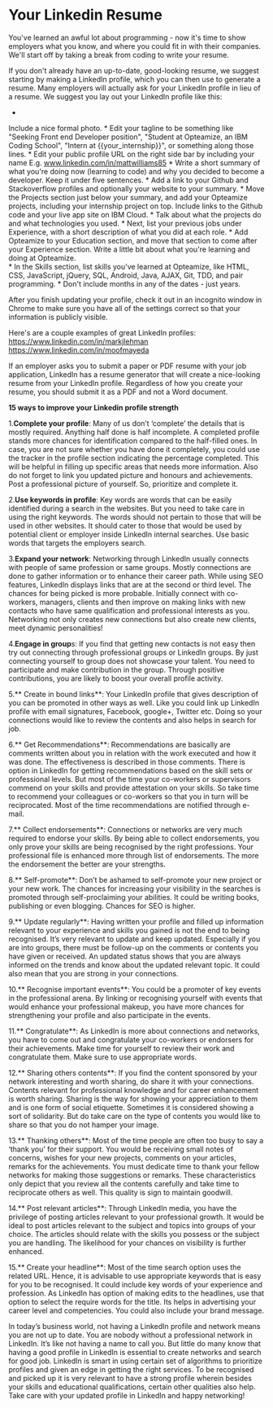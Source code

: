 # Your Linkedin Resume


You've learned an awful lot about programming - now it's time to show employers what you know, and where you could fit in with their companies. We'll start off by taking a break from coding to write your resume.

If you don't already have an up-to-date, good-looking resume, we suggest starting by making a LinkedIn profile, which you can then use to generate a resume. Many employers will actually ask for your LinkedIn profile in lieu of a resume. We suggest you lay out your LinkedIn profile like this:

* 
Include a nice formal photo.
* 
Edit your tagline to be something like "Seeking Front end Developer position", "Student at Opteamize, an IBM Coding School", "Intern at {{your_internship}}", or something along those lines.
* 
Edit your public profile URL on the right side bar by including your name E.g. www.linkedin.com/in/mattwilliams85
* 
Write a short summary of what you're doing now (learning to code) and why you decided to become a developer. Keep it under five sentences.
* 
Add a link to your Github and Stackoverflow profiles and optionally your website to your summary.
* 
Move the Projects section just below your summary, and add your Opteamize projects, including your internship project on top. Include links to the Github code and your live app site on IBM Cloud.
* 
Talk about what the projects do and what technologies you used.
* 
Next, list your previous jobs under Experience, with a short description of what you did at each role. 
* 
Add Opteamize to your Education section, and move that section to come after your Experience section. Write a little bit about what you're learning and doing at Opteamize.  
* 
In the Skills section, list skills you've learned at Opteamize, like HTML, CSS, JavaScript, jQuery, SQL, Android, Java, AJAX, Git, TDD, and pair programming.
* 
Don't include months in any of the dates - just years.

After you finish updating your profile, check it out in an incognito window in Chrome to make sure you have all of the settings correct so that your information is publicly visible.

Here's are a couple examples of great LinkedIn profiles: https://www.linkedin.com/in/markjlehman https://www.linkedin.com/in/moofmayeda

If an employer asks you to submit a paper or PDF resume with your job application, LinkedIn has a resume generator that will create a nice-looking resume from your LinkedIn profile. Regardless of how you create your resume, you should submit it as a PDF and not a Word document.


**15 ways to improve your Linkedin profile strength**

1.**Complete your profile**: Many of us don’t ‘complete’ the details that is mostly required. Anything half done is half incomplete.  A completed profile stands more chances for identification compared to the half-filled ones. In case, you are not sure whether you have done it completely, you could use the tracker in the profile section indicating the percentage completed. This will be helpful in filling up specific areas that needs more information. Also do not forget to link you updated picture and honours and achievements. Post a professional picture of yourself. So, prioritize and complete it.

2.**Use keywords in profile**: Key words are words that can be easily identified during a search in the websites. But you need to take care in using the right keywords. The words should not pertain to those that will be used in other websites. It should cater to those that would be used by potential client or employer inside LinkedIn internal searches. Use basic words that targets the employers search.

3.**Expand your network**: Networking through LinkedIn usually connects with people of same profession or same groups. Mostly connections are done to gather information or to enhance their career path. While using SEO features, LinkedIn displays links that are at the second or third level. The chances for being picked is more probable. Initially connect with co-workers, managers, clients and then improve on making links with new contacts who have same qualification and professional interests as you. Networking not only creates new connections but also create new clients, meet dynamic personalities!

4.**Engage in group**s: If you find that getting new contacts is not easy then try out connecting through professional groups or LinkedIn groups. By just connecting yourself to group does not showcase your talent. You need to participate and make contribution in the group. Through positive contributions, you are likely to boost your overall profile activity.

5.** Create in bound links**: Your LinkedIn profile that gives description of you can be promoted in other ways as well. Like you could link up LinkedIn profile with email signatures, Facebook, google+, Twitter etc. Doing so your connections would like to review the contents and also helps in search for job.

6.** Get Recommendations**: Recommendations are basically are comments written about you in relation with the work executed and how it was done. The effectiveness is described in those comments. There is option in LinkedIn for getting recommendations based on the skill sets or professional levels. But most of the time your co-workers or supervisors commend on your skills and provide attestation on your skills. So take time to recommend your colleagues or co-workers so that you in turn will be reciprocated. Most of the time recommendations are notified through e-mail.

7.** Collect endorsements**: Connections or networks are very much required to endorse your skills. By being able to collect endorsements, you only prove your skills are being recognised by the right professions. Your professional file is enhanced more through list of endorsements. The more the endorsement the better are your strengths.

8.** Self-promote**: Don’t be ashamed to self-promote your new project or your new work. The chances for increasing your visibility in the searches is promoted through self-proclaiming your abilities. It could be writing books, publishing or even blogging. Chances for SEO is higher.

9.** Update regularly**: Having written your profile and filled up information relevant to your experience and skills you gained is not the end to being recognised. It’s very relevant to update and keep updated. Especially if you are into groups, there must be follow-up on the comments or contents you have given or received. An updated status shows that you are always informed on the trends and know about the updated relevant topic. It could also mean that you are strong in your connections.

10.** Recognise important events**: You could be a promoter of key events in the professional arena. By linking or recognising yourself with events that would enhance your professional makeup, you have more chances for strengthening your profile and also participate in the events.

11.** Congratulate**: As LinkedIn is more about connections and networks, you have to come out and congratulate your co-workers or endorsers for their achievements. Make time for yourself to review their work and congratulate them. Make sure to use appropriate words.

12.** Sharing others contents**: If you find the content sponsored by your network interesting and worth sharing, do share it with your connections. Contents relevant for professional knowledge and for career enhancement is worth sharing. Sharing is the way for showing your appreciation to them and is one form of social etiquette. Sometimes it is considered showing a sort of solidarity. But do take care on the type of contents you would like to share so that you do not hamper your image.

13.** Thanking others**: Most of the time people are often too busy to say a ‘thank you’ for their support. You would be receiving small notes of concerns, wishes for your new projects, comments on your articles, remarks for the achievements. You must dedicate time to thank your fellow networks for making those suggestions or remarks. These characteristics only depict that you review all the contents carefully and take time to reciprocate others as well. This quality is sign to maintain goodwill.

14.** Post relevant articles**: Through LinkedIn media, you have the privilege of posting articles relevant to your professional growth. It would be ideal to post articles relevant to the subject and topics into groups of your choice. The articles should relate with the skills you possess or the subject you are handling. The likelihood for your chances on visibility is further enhanced.

15.** Create your headline**: Most of the time search option uses the related URL. Hence, it is advisable to use appropriate keywords that is easy for you to be recognised. It could include key words of your experience and profession. As LinkedIn has option of making edits to the headlines, use that option to select the require words for the title. Its helps in advertising your career level and competencies. You could also include your brand message.

In today’s business world, not having a LinkedIn profile and network means you are not up to date. You are nobody without a professional network in LinkedIn. It’s like not having a name to call you. But little do many know that having a good profile in LinkedIn is essential to create networks and search for good job. LinkedIn is smart in using certain set of algorithms to prioritize profiles and given an edge in getting the right services.  To be recognised and picked up it is very relevant to have a strong profile wherein besides your skills and educational qualifications, certain other qualities also help. Take care with your updated profile in LinkedIn and happy networking!